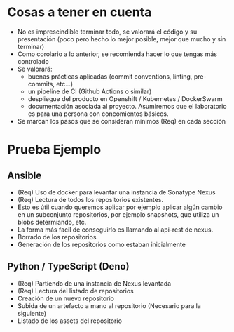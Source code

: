 # Cosas a tener en cuenta

* No es imprescindible terminar todo, se valorará el código y su presentación (poco pero hecho lo mejor posible, mejor que mucho y sin terminar)
* Como corolario a lo anterior, se recomienda hacer lo que tengas más controlado
* Se valorará:
  * buenas prácticas aplicadas (commit conventions, linting, pre-commits, etc...)
  * un pipeline de CI (Github Actions o similar)
  * despliegue del producto en Openshift / Kubernetes / DockerSwarm
  * documentación asociada al proyecto. Asumiremos que el laboratorio es para una persona con concomientos básicos.
* Se marcan los pasos que se consideran mínimos (Req) en cada sección


# Prueba Ejemplo

## Ansible

* (Req) Uso de docker para levantar una instancia de Sonatype Nexus
* (Req) Lectura de todos los repositorios existentes.
 * Esto es útil cuando queremos aplicar por ejemplo aplicar algún cambio en un subconjunto repositorios, por ejemplo snapshots, que utiliza un blobs determiando, etc.
 * La forma más facil de conseguirlo es llamando al api-rest de nexus.
* Borrado de los repositorios
* Generación de los repositorios como estaban inicialmente

## Python / TypeScript (Deno)

* (Req) Partiendo de una instancia de Nexus levantada
* (Req) Lectura del listado de repositorios
* Creación de un nuevo repositorio
* Subida de un artefacto a mano al repositorio (Necesario para la siguiente)
* Listado de los assets del repositorio
